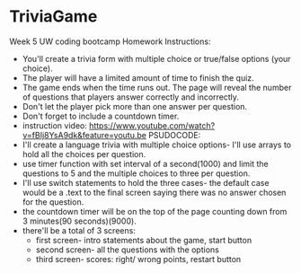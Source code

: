 # TriviaGame
Week 5 UW coding bootcamp Homework
Instructions:
- You'll create a trivia form with multiple choice or true/false options (your choice).
- The player will have a limited amount of time to finish the quiz. 
- The game ends when the time runs out. The page will reveal the number of questions that players answer correctly and incorrectly.
- Don't let the player pick more than one answer per question.
- Don't forget to include a countdown timer.
- instruction video: https://www.youtube.com/watch?v=fBIj8YsA9dk&feature=youtu.be
PSUDOCODE:
- I'll create a language trivia with multiple choice options- I'll use arrays to hold all the choices per question. 
- use timer function with set interval of a second(1000) and limit the questions to 5 and the multiple choices to three per question. 
- I'll use switch statements to hold the three cases- the default case would be a .text to the final screen saying there was no answer chosen for the question.
- the countdown timer will be on the top of the page counting down from 3 minutes(90 seconds)(9000).
- there'll be a total of 3 screens: 
    - first screen- intro statements about the game, start button
    - second screen- all the questions with the options
    - third screen- scores: right/ wrong points, restart button